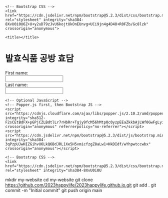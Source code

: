 <!doctype html>
<html lang="EN">
  <head>
    <!-- Required meta tags -->
    <meta charset="utf-8">
    <meta name="viewport" content="width=device-width, initial-scale=1, shrink-to-fit=no">

    <!-- Bootstrap CSS -->
    <link href="https://cdn.jsdelivr.net/npm/bootstrap@5.2.3/dist/css/bootstrap.min.css" rel="stylesheet" integrity="sha384-8XvU0i0U6Z+U+y2uD79zJvU6kojtUkOnEUnvg+UCi9jn4g4D4O+R0FZb/Gc8lzk" crossorigin="anonymous">

    <title></title>
  </head>
  <body>
    <h1>발효식품 공방 효담</h1>
<form>
  <label for="fname">First name:</label><br>
  <input type="text" id="fname" name="fname"><br>
  <label for="lname">Last name:</label><br>
  <input type="text" id="lname" name="lname">
</form>
    
    <!-- Optional JavaScript -->
    <!-- Popper.js first, then Bootstrap JS -->
    <script src="https://cdnjs.cloudflare.com/ajax/libs/popper.js/2.10.2/umd/popper.min.js" integrity="sha512-F2sCEtBdFX+pGPjCZLBdtlLr7rHbRr+Tgjy9fcM56hMtp0c0yzpEEaZkkbAjLWf0GwFgLyiEs2QyntP9C66W8w==" crossorigin="anonymous" referrerpolicy="no-referrer"></script>
    <script src="https://cdn.jsdelivr.net/npm/bootstrap@5.2.3/dist/js/bootstrap.min.js" integrity="sha384-3qPzpUJwHIZGihvU6LkQ6BdJRL1Xe5H5vmicfzgZ8aLw1+HkDIdf/wYhpwtccwbx" crossorigin="anonymous"></script>
  </body>
</html>
<!doctype html>
<html lang="en">
  <head>
    <!-- Required meta tags -->
    <meta charset="utf-8">
    <meta name="viewport" content="width=device-width, initial-scale=1, shrink-to-fit=no">

    <!-- Bootstrap CSS -->
    <link href="https://cdn.jsdelivr.net/npm/bootstrap@5.2.3/dist/css/bootstrap.min.css" rel="stylesheet" integrity="sha384-8XvU0i0U
mkdir my-website
cd my-website
git clone https://github.com/2023happylife/2023happylife.github.io.git
git add .
git commit -m "Initial commit"
git push origin main
